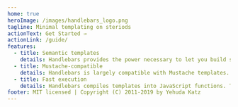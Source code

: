 ```yaml
---
home: true
heroImage: /images/handlebars_logo.png
tagline: Minimal templating on steriods
actionText: Get Started →
actionLink: /guide/
features:
  - title: Semantic templates
    details: Handlebars provides the power necessary to let you build semantic templates effectively with no frustration.
  - title: Mustache-compatible
    details: Handlebars is largely compatible with Mustache templates. In most cases it is possible to swap out Mustache with Handlebars and continue using your current templates.
  - title: Fast execution
    details: Handlebars compiles templates into JavaScript functions. This makes the template execution faster than most other templat engines.
footer: MIT licensed | Copyright (C) 2011-2019 by Yehuda Katz
---
```

